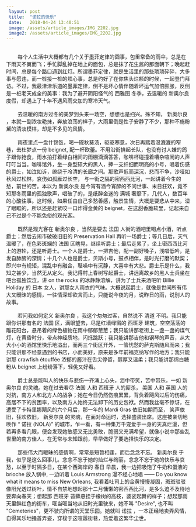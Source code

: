 ```yaml
---
 layout: post
 title:  "诺拉的快乐"
 date:   2018-04-24 13:40:51
 image: /assets/article_images/IMG_2202.jpg
 image2: /assets/article_images/IMG_2202.jpg
---
```

<br/>
&nbsp;&nbsp;&nbsp;&nbsp;&nbsp;&nbsp;&nbsp;&nbsp;每个人生活中大概都有几个关于墨菲定律的囧事，包里常备的雨伞，总是在下雨天不翼而飞；手忙脚乱掉在地上的面包，总是抹了花生酱的那面朝下；晚起赶时间，总是每个路口遇到红灯。所谓墨菲定律，就是生活里的那些琐琐碎碎，大多事与愿违，而一桩接一桩的烦心事，总是约好了在你焦头烂额的时候，一起登门拜访。不过，我最津津乐道的墨菲定律，倒不是坏心情伴随着坏运气加倍膨胀，反倒是一桩老天成全的美事：我为了避开阴阳怪气的 西雅图 冬季，去温暖的 新奥尔良 度假，却遇上了十年不遇风雨交加的寒冷天气。
<br/>
<br/>
&nbsp;&nbsp;&nbsp;&nbsp;&nbsp;&nbsp;&nbsp;&nbsp;去温暖的南方过冬的美梦到头来一场空，想想也是扫兴。殊不知， 新奥尔良 ，本就一副浓妆艳抹，奔放浪荡的样子，大雨里倒是性子安静了不少，那种不施粉黛的清淡模样，却是不多见的风情。
<br/>
<br/>
&nbsp;&nbsp;&nbsp;&nbsp;&nbsp;&nbsp;&nbsp;&nbsp;雨夜里点一盘什锦饭，喝一碗秋葵汤，驱驱寒意，次日再踏着湿漉漉的窄巷，去杜梦点一份 beignet, 配一杯欧蕾。不用沿街排起长队，也没有讨人嫌的鸽子跟你抢食，雨水拍打着绿白相间的雨棚滴滴答答，咖啡杯碰撞着嘈杂喧闹的人声叮叮当当。咖啡馆外，坐一身型硕大的黑人，捧一支纤细而明亮的小号，唱着伤感的爵士，如泣如诉，缭绕于冷清的长廊之间。那歌声低而深沉，悲而不争，沙哑如秋风过松林，哀伤如孤雁过长空， 与一街之隔的密西西比河，一起讲着今生的愁，前世的苦。本以为 新奥尔良 是今宵有酒今宵醉的不问世事、末日狂欢，竟不知那冬雨里的孤独歌声，唱破了的，是纸醉金迷的 满城 奢靡下，几代人，数百年的心酸往事。这时候，如果任由自己多愁善感，触景生情，大概是要悲从中来，湿了眼眶的，所以还是赶紧咬一口炸得金黄的 beignet，在这甜香脆软里，记起来自己不过是个不能免俗的观光客。
<br/>
<br/>
&nbsp;&nbsp;&nbsp;&nbsp;&nbsp;&nbsp;&nbsp;&nbsp;既然是观光客在 新奥尔良 ，当然是要去 法国 人街的酒吧里喝点小酒，听点爵士；然后去闹市破破旧旧的 Preservation Hall 再听一场爵士；等几日后，天气温暖了，在色彩斑斓的 法国 区瞎晃，继续听爵士；最后走累了，坐上密西西比河上的游轮，还是听爵士。一个人是爵士，一把吉他，配一副好嗓子，浅唱低吟，是发自肺腑的深情；十几个人也是爵士，贝斯小号，鼓点相伴，是时光打磨的默契；即兴中有规矩，混乱中有融合，聒噪中有沉静，大喜中有大悲。爵士乐是什么，我知之甚少，当然无从定义。我记得村上春树写起爵士，讲远离故乡的黑人士兵坐在吧台孤独饮泣，讲 on the rocks 的冰静静溶解，讲为了士兵来酒吧听 Billie Holiday 的 日本 女人，讲那女人雨衣的气味。大概说起爵士，就像是世间所有伟大又暧昧的感情，一往情深却欲言而止，只能说今夜的月，说昨日的雨，说别人的故事。
<br/>
<br/>
&nbsp;&nbsp;&nbsp;&nbsp;&nbsp;&nbsp;&nbsp;&nbsp;若问我如何定义 新奥尔良 ，我这个匆匆过客，自然说不 清道 不明。我只能跟你讲那有名的 法国 区，满眼望去，尽是红墙绿窗的 西班牙 建筑，空空荡荡的雕花阳台，悬吊着的绿色植物在雨中郁郁葱葱；我只能讲那老街上一盏一盏的煤气灯，在黄昏时分，带点神经质地，闪烁跳跃；我只能讲那吉他和钢琴的声音，从大大小小的酒馆里快乐地溢出，而两三个街区开外，一管忧愁的萨克斯随风而来；我只能讲那不经意遇到的书店，小而美好，原来是多年前福克纳写作的地方；我只能讲那 crawfish étouffée 浓郁的酱汁在舌尖停留，醇厚又温柔；我只能讲那绵白糖粉从 beignet 上纷纷落下，轻佻又好看。
<br/>
<br/>
&nbsp;&nbsp;&nbsp;&nbsp;&nbsp;&nbsp;&nbsp;&nbsp;爵士总是能叫人的快乐与悲伤一齐涌上心头，泪中带笑，苦中带乐，一如 新奥尔良 的灵魂。她在过去看尽 法国 人和 西班牙 人的厮杀， 美国 人和 英国 人的对抗，南方人和北方人的战争；她在今日仍然伤痕累累，背负着飓风过后的伤痛，高居不下的贫困率，以及南方人始终无法卸下的历史包袱。然而我丝毫不惊讶，在遭受了卡特里娜飓风的六个月后，那一年的 Mardi Gras 依旧如期而至， 笑声依旧，狂欢依旧， 新奥尔良 的灵魂，在面对命运时，选择盛装出席。这座被亲切地唤作 “ 诺拉 (NOLA)” 的城市，乍一看，有一种集万千宠爱于一身的天真烂漫，但若再多看几眼，便会发现她敏感又无比勇敢，脆弱又充满希望，就像小说中那些乱世里的南方佳人，在无常与未知跟前，早早做好了要选择快乐的决定。
<br/>
<br/>
&nbsp;&nbsp;&nbsp;&nbsp;&nbsp;&nbsp;&nbsp;&nbsp;那些伟大而暧昧的感情啊，常常是短暂相逢，而后念念不忘。 新奥尔良 于我，似乎是这么回事儿。念念不忘于她的灿烂与绚丽，念念不忘于她的快乐与哀愁，以至于时隔多日，在某个西海岸的 春日 早晨，我一边把吸饱了牛奶和蛋液的 brioche 放入锅中, 一边听着 Louis Armstrong 漫不经心地唱 —— Do you know what it means to miss New Orleans, 我看着吐司上的金黄慢慢凝固，斑斑驳驳像阳光透过树叶，情不自禁地想起那十二月慵懒的密西西比河，是多么迫不及待地要奔向春天；想起那 西班牙 苔藓悬挂于橡树的高枝，婆娑起舞的样子；想起那雨天里鲜红色的街车，哐当哐当地从旧时光里驶来，她不叫 "Desire", 也不叫 "Cemeteries"，更不驶向所谓的天堂乐园。她就叫 诺拉 ，一本正经地卖弄风情，自得其乐地搔首弄姿，穿梭于这喧嚣街巷，热爱着这繁华尘世。
<br/>
<br/>
